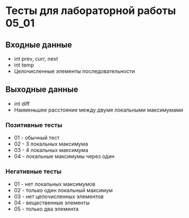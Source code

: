 # Тесты для лабораторной работы 05_01
## Входные данные
- int prev, curr, next
- int temp
- Целочисленные элементы последовательности

## Выходные данные
- int diff
- Наименьшее расстояние между двумя локальными максимумами

### Позитивные тесты
- 01 - обычный тест
- 02 - 3 локальных максимума
- 03 - 4 локальных максимума
- 04 - локальные максимумы через один

### Негативные тесты
- 01 - нет локальных максимумов
- 02 - только один локальный максимум
- 03 - нет целочисленных элементов
- 04 - вещественные элементы
- 05 - только два элемента
